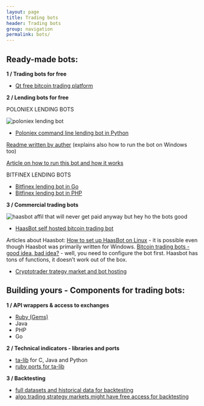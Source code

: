 ```yaml
---
layout: page
title: Trading bots
header: Trading bots
group: navigation
permalink: bots/
---
```



<h2 id="ready-made-bots">Ready-made bots:</h2>

<p><strong>1 / Trading bots for free</strong></p>

<ul>
  <li><a href="/qt-bitcoin-trading/">Qt free bitcoin trading platform</a></li>
</ul>

<p><strong>2 / Lending bots for free</strong></p>

<p>POLONIEX LENDING BOTS</p>

<p><img src="https://bestbitcoinexchange.co/images/btc-loans/poloniex/poloniex-lending-bot.png" alt="poloniex lending bot" /></p>

<ul>
  <li><a href="https://github.com/Mikadily/poloniexlendingbot">Poloniex command line lending bot in Python</a></li>
</ul>

<p><a href="https://github.com/Mikadily/poloniexlendingbot/blob/master/README.md">Readme written by auther</a> (explains also how to run the bot on Windows too)</p>

<p><a href="https://bestbitcoinexchange.co/btc-lending.html#poloniex-lending-bots">Article on how to run this bot and how it works</a></p>

<p>BITFINEX LENDING BOTS</p>

<ul>
  <li><a href="https://github.com/eAndrius/BitfinexLendingBot">Bitfinex lending bot in Go</a></li>
  <li><a href="https://github.com/HFenter/MarginBot">Bitfinex lending bot in PHP</a></li>
</ul>

<p><strong>3 / Commercial trading bots</strong></p>

<p><img class="img-responsive" src="https://bestbitcoinexchange.co/images/best-bitcoin-exchange_haasbot-3_1.png" alt="haasbot affil that will never get paid anyway but hey ho the bots good" /></p>

<ul>
  <li><a href="https://www.haasonline.com/?ref=49">HaasBot self hosted bitcoin trading bot</a></li>
</ul>

<p>Articles about Haasbot: <a href="https://bestbitcoinexchange.co/haasbot-linux.html">How to set up HaasBot on Linux</a> - it is possible even though Haasbot was primarily written for Windows. <a href="https://bestbitcoinexchange.co/trading-bots.html#haas">Bitcoin trading bots - good idea, bad idea?</a> - well, you need to configure the bot first. Haasbot has tons of functions, it doesn’t work out of the box.</p>

<ul>
  <li><a href="https://cryptotrader.org/?r=419">Cryptotrader trategy market and bot hosting</a></li>
</ul>

<h2 id="building-yours---components-for-trading-bots">Building yours - Components for trading bots:</h2>

<p><strong>1 / API wrappers &amp; access to exchanges</strong></p>

<ul>
  <li><a href="/bots-ruby/#exchange-api-gems">Ruby (Gems)</a></li>
  <li>Java</li>
  <li>PHP</li>
  <li>Go</li>
</ul>

<p><strong>2 / Technical indicators - libraries and ports</strong></p>

<ul>
  <li><a href="http://ta-lib.org/">ta-lib</a> for C, Java and Python</li>
  <li><a href="/bots-ruby/#technical-analysis-gems">ruby ports for ta-lib</a></li>
</ul>

<p><strong>3 / Backtesting</strong></p>

<ul>
  <li><a href="/datasets">full datasets and historical data for backtesting</a></li>
  <li><a href="https://bestbitcoinexchange.co/trading-bots.html#bots-from-strategy-markets">algo trading strategy markets might have free access for backtesting</a></li>
</ul>
